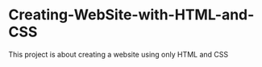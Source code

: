 # Creating-WebSite-with-HTML-and-CSS
This project is about creating a website using only HTML and CSS
